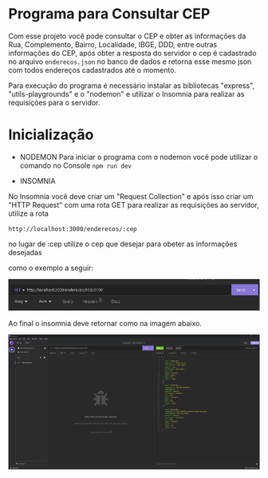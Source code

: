 
# Programa para Consultar CEP

Com esse projeto você pode consultar o CEP e obter as informações da Rua, Complemento, Bairro, Localidade, IBGE, DDD, entre outras informações do CEP, após obter a resposta do servidor o cep é cadastrado no arquivo ```enderecos.json``` no banco de dados e retorna esse mesmo json com todos endereços cadastrados até o momento.

Para execução do programa é necessário instalar as bibliotecas "express", "utils-playgrounds" e o "nodemon" e utilizar o Insomnia para realizar as requisições para o servidor.

# Inicialização

- NODEMON
Para iniciar o programa com o nodemon você pode utilizar o comando no Console ```npm run dev```

- INSOMNIA

No Insomnia você deve criar um "Request Collection" e após isso criar um "HTTP Request" com uma rota GET para realizar as requisições ao servidor, utilize a rota 
```HTTP
http://localhost:3000/enderecos/:cep
```
no lugar de :cep utilize o cep que desejar para obeter as informações desejadas

como o exemplo a seguir: 

![](imagens/exemplo1.png)

Ao final o insomnia deve retornar como na imagem abaixo.

![](imagens/exemplo2.png)